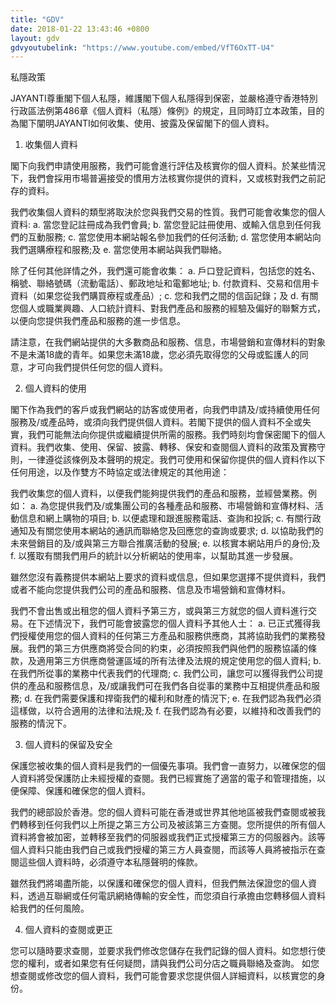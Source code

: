 ```yaml
---
title: "GDV"
date: 2018-01-22 13:43:46 +0800
layout: gdv
gdvyoutubelink: "https://www.youtube.com/embed/VfT6OxTT-U4"
---
```


私隱政策


JAYANTI尊重閣下個人私隱，維護閣下個人私隱得到保密，並嚴格遵守香港特別行政區法例第486章《個人資料（私隱）條例》的規定，且同時訂立本政策，目的為閣下闡明JAYANTI如何收集、使用、披露及保留閣下的個人資料。 

1) 收集個人資料

閣下向我們申請使用服務，我們可能會進行評估及核實你的個人資料。於某些情況下，我們會採用市場普遍接受的慣用方法核實你提供的資料，又或核對我們之前記存的資料。

我們收集個人資料的類型將取決於您與我們交易的性質。我們可能會收集您的個人資料:
a. 當您登記註冊成為我們會員; 
b. 當您登記註冊使用、或輸入信息到任何我們的互動服務; 
c. 當您使用本網站報名參加我們的任何活動; 
d. 當您使用本網站向我們選購療程和服務;及 
e. 當您使用本網站與我們聯絡。 

除了任何其他詳情之外，我們還可能會收集：
a. 戶口登記資料，包括您的姓名、稱號、聯絡號碼（流動電話）、郵政地址和電郵地址; 
b. 付款資料、交易和信用卡資料（如果您從我們購買療程或產品）; 
c. 您和我們之間的信函記錄；及 
d. 有關您個人或職業興趣、人口統計資料、對我們產品和服務的經驗及偏好的聯繫方式，以便向您提供我們產品和服務的進一步信息。 

請注意，在我們網站提供的大多數商品和服務、信息，市場營銷和宣傳材料的對象不是未滿18歲的青年。如果您未滿18歲，您必須先取得您的父母或監護人的同意，才可向我們提供任何您的個人資料。 

2) 個人資料的使用

閣下作為我們的客戶或我們網站的訪客或使用者，向我們申請及/或持續使用任何服務及/或產品時，或須向我們提供個人資料。若閣下提供的個人資料不全或失實，我們可能無法向你提供或繼續提供所需的服務。我們時刻均會保密閣下的個人資料。我們收集、使用、保留、披露、轉移、保安和查閱個人資料的政策及實務守則，一律遵從該條例及本聲明的規定。我們可使用和保留你提供的個人資料作以下任何用途，以及作雙方不時協定或法律規定的其他用途：

我們收集您的個人資料，以便我們能夠提供我們的產品和服務，並經營業務。例如： 
a. 為您提供我們及/或集團公司的各種產品和服務、市場營銷和宣傳材料、活動信息和網上購物的項目; 
b. 以便處理和跟進服務電話、查詢和投訴; 
c. 有關行政通知及有關您使用本網站的通訊而聯絡您及回應您的查詢或要求; 
d. 以協助我們的未來營銷目的及/或與第三方聯合推廣活動的發展; 
e. 以核實本網站用戶的身份;及 
f. 以獲取有關我們用戶的統計以分析網站的使用率，以幫助其進一步發展。

雖然您沒有義務提供本網站上要求的資料或信息，但如果您選擇不提供資料，我們或者不能向您提供我們公司的產品和服務、信息及市場營銷和宣傳材料。

我們不會出售或出租您的個人資料予第三方，或與第三方就您的個人資料進行交易。在下述情況下，我們可能會披露您的個人資料予其他人士： 
a. 已正式獲得我們授權使用您的個人資料的任何第三方產品和服務供應商，其將協助我們的業務發展。我們的第三方供應商將受合同的約束，必須按照我們與他們的服務協議的條款，及適用第三方供應商營運區域的所有法律及法規的規定使用您的個人資料; 
b. 在我們所從事的業務中代表我們的代理商; 
c. 我們公司，讓您可以獲得我們公司提供的產品和服務信息，及/或讓我們可在我們各自從事的業務中互相提供產品和服務; 
d. 在我們需要保護和捍衛我們的權利和財產的情況下; 
e. 在我們認為我們必須這樣做，以符合適用的法律和法規;及 
f. 在我們認為有必要，以維持和改善我們的服務的情況下。 

3) 個人資料的保留及安全

保護您被收集的個人資料是我們的一個優先事項。我們會一直努力，以確保您的個人資料將受保護防止未經授權的查閱。我們已經實施了適當的電子和管理措施，以便保障、保護和確保您的個人資料。 

我們的總部設於香港。您的個人資料可能在香港或世界其他地區被我們查閱或被我們轉移到任何我們以上所提之第三方公司及被該第三方查閱。您所提供的所有個人資料將會被加密，並轉移至我們的伺服器或我們正式授權第三方的伺服器內。該等個人資料只能由我們自己或我們授權的第三方人員查閱，而該等人員將被指示在查閱這些個人資料時，必須遵守本私隱聲明的條款。

雖然我們將竭盡所能，以保護和確保您的個人資料，但我們無法保證您的個人資料，透過互聯網或任何電訊網絡傳輸的安全性，而您須自行承擔由您轉移個人資料給我們的任何風險。

4) 個人資料的查閱或更正

您可以隨時要求查閱，並要求我們修改您儲存在我們記錄的個人資料。如您想行使您的權利，或者如果您有任何疑問，請與我們公司分店之職員聯絡及查詢。 如您想查閱或修改您的個人資料，我們可能會要求您提供個人詳細資料，以核實您的身份。
